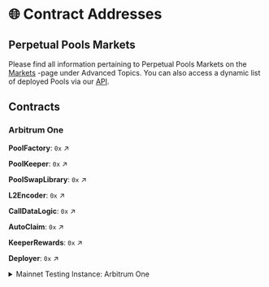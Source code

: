 # 🌐 Contract Addresses

## Perpetual Pools Markets

Please find all information pertaining to Perpetual Pools Markets on the [Markets](advanced-topics/markets-arbitrum-one/) -page under Advanced Topics. You can also access a dynamic list of deployed Pools via our [API](https://api.tracer.finance/poolsv2/poolList?network=42161).

## Contracts

### Arbitrum One

**PoolFactory**: `0x` ↗

**PoolKeeper**: `0x` ↗

**PoolSwapLibrary**: `0x` ↗

**L2Encoder**: `0x` ↗

**CallDataLogic**: `0x` ↗

**AutoClaim**: `0x` ↗

**KeeperRewards**: `0x` ↗

**Deployer**: `0x` ↗

<details>

<summary>Mainnet Testing Instance: Arbitrum One</summary>

<mark style="background-color:orange;">**⚠️ THESE CONTRACTS RELATE TO A MAINNET TESTING INSTANCE - PLEASE DO NOT DEPOSIT TO THE CONTRACTS UNLESS YOU KNOW WHAT YOU ARE DOING ⚠️**</mark>

_Mainnet Testing Instances are provided for testing purposes only and are deployed from a Testing Factory instance. They do not show up on Tracer interfaces and should not be used to deploy any markets intended for use. Contractually the testing instance functions exactly like the primary instance and can be used to test integrations with protocols that do not have testnet instances (e.g. Balancer)._

### Arbitrum One (Mainnet Testing Instance)

**PoolFactory**: `0x615ae0452587d6030bC68fb3A9e205e430c0CF8f` [↗](https://arbiscan.io/address/0x615ae0452587d6030bc68fb3a9e205e430c0cf8f)****

**PoolKeeper**: `0x2839d3e1f30fC8dbf50a73772e25144f5e76fB0D` [↗](https://arbiscan.io/address/0x2839d3e1f30fC8dbf50a73772e25144f5e76fB0D)****

**PoolSwapLibrary**: `0x928d5a6668Bc9b801229c176c0bEB3b34Afba5d8` [↗](https://arbiscan.io/address/0x928d5a6668Bc9b801229c176c0bEB3b34Afba5d8)****

**L2Encoder**: `0xaf9f0eCD11A9E86D5d9698275A3721cCd596f3F5` [↗](https://arbiscan.io/address/0xaf9f0eCD11A9E86D5d9698275A3721cCd596f3F5)****

**CallDataLogic**: `0x849d5a3ee254124cac5a6069f1D24c7e7284F724` [↗](https://arbiscan.io/address/0x849d5a3ee254124cac5a6069f1D24c7e7284F724)****

**AutoClaim**: `0xf17b4f778f4314B34fa2E9aE96971A79DC8C963C` [↗](https://arbiscan.io/address/0xf17b4f778f4314b34fa2e9ae96971a79dc8c963c)****

**KeeperRewards**: `0x81A302AEe2635511258164e4ECd50bA5Ff7258C1` [↗](https://arbiscan.io/address/0x81a302aee2635511258164e4ecd50ba5ff7258c1)

**Deployer**: `0xfb59B91646cd0890F3E5343384FEb746989B66C7` [↗](https://arbiscan.io/address/0xfb59b91646cd0890f3e5343384feb746989b66c7)

</details>
